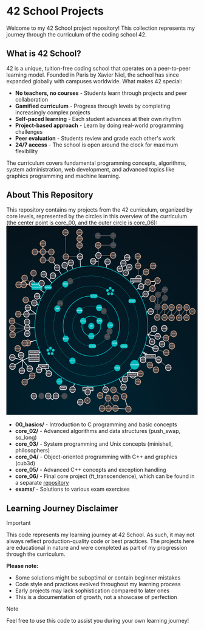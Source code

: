 # 42 School Projects

Welcome to my 42 School project repository! This collection represents my journey through the curriculum of the coding school 42.

## What is 42 School?

42 is a unique, tuition-free coding school that operates on a peer-to-peer learning model. Founded in Paris by Xavier Niel, the school has since expanded globally with campuses worldwide. What makes 42 special:

- **No teachers, no courses** - Students learn through projects and peer collaboration
- **Gamified curriculum** - Progress through levels by completing increasingly complex projects
- **Self-paced learning** - Each student advances at their own rhythm
- **Project-based approach** - Learn by doing real-world programming challenges
- **Peer evaluation** - Students review and grade each other's work
- **24/7 access** - The school is open around the clock for maximum flexibility

The curriculum covers fundamental programming concepts, algorithms, system administration, web development, and advanced topics like graphics programming and machine learning.

## About This Repository

This repository contains my projects from the 42 curriculum, organized by core levels, represented by the circles in this overview of the curriculum (the center point is core_00, and the outer circle is core_06):
![42 Curriculum](media/curriculum.png)

- **00_basics/** - Introduction to C programming and basic concepts
- **core_02/** - Advanced algorithms and data structures (push_swap, so_long)
- **core_03/** - System programming and Unix concepts (minishell, philosophers)
- **core_04/** - Object-oriented programming with C++ and graphics (cub3d)
- **core_05/** - Advanced C++ concepts and exception handling
- **core_06/** - Final core project (ft_transcendence), which can be found in a separate [repository](https://github.com/83328/pong_game)
- **exams/** - Solutions to various exam exercises

## Learning Journey Disclaimer

> [!IMPORTANT]
> This code represents my learning journey at 42 School. As such, it may not always reflect production-quality code or best practices. The projects here are educational in nature and were completed as part of my progression through the curriculum.

**Please note:**
- Some solutions might be suboptimal or contain beginner mistakes
- Code style and practices evolved throughout my learning process
- Early projects may lack sophistication compared to later ones
- This is a documentation of growth, not a showcase of perfection

> [!NOTE]
> Feel free to use this code to assist you during your own learning journey!
